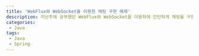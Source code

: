 ```yaml
---
title: 'WebFlux와 WebSocket을 이용한 채팅 구현 예제'
description: 지난주에 공부했던 WebFlux와 WebSocket을 이용하여 간단하게 채팅을 구현해보려고 한다. 메세지를 비동기 처리하며 클라이언트와 서버 간에 지속적으로 연결을 유지하는데 있어 mvc가 아닌 WebFlux를 통해 구현해보려 한다. 
categories:
 - Java
tags:
 - Java
 - Spring
---
```


